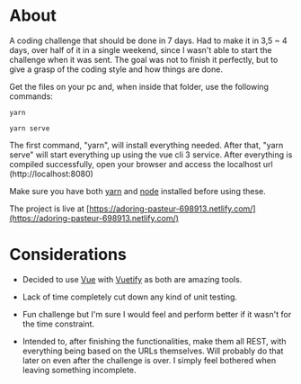 # About
A coding challenge that should be done in 7 days. Had to make it in 3,5 ~ 4 days, over half of it in a single weekend, since I wasn't able to start the challenge when it was sent. The goal was not to finish it perfectly, but to give a grasp of the coding style and how things are done.

Get the files on your pc and, when inside that folder, use the following commands:

```yarn```

```yarn serve```

The first command, "yarn", will install everything needed. After that, "yarn serve" will start everything up using the vue cli 3 service. After everything is compiled successfully, open your browser and access the localhost url (http://localhost:8080)

Make sure you have both [yarn](https://yarnpkg.com/lang/en/docs/install/#windows-stable) and [node](https://nodejs.org/en/download/) installed before using these.

The project is live at [https://adoring-pasteur-698913.netlify.com/](https://adoring-pasteur-698913.netlify.com/)

# Considerations

- Decided to use [Vue](https://vuejs.org/) with [Vuetify](https://vuetifyjs.com/en/) as both are amazing tools.

- Lack of time completely cut down any kind of unit testing.

- Fun challenge but I'm sure I would feel and perform better if it wasn't for the time constraint.

- Intended to, after finishing the functionalities, make them all REST, with everything being based on the URLs themselves. Will probably do that later on even after the challenge is over. I simply feel bothered when leaving something incomplete.
